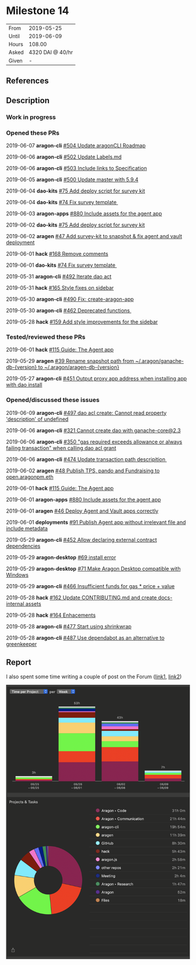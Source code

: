 # Milestone 14

|       |                  |
| ----- | ---------------- |
| From  | 2019-05-25       |
| Until | 2019-06-09       |
| Hours | 108.00           |
| Asked | 4320 DAI @ 40/hr |
| Given | -                |

## References

## Description

### Work in progress

### Opened these PRs

2019-06-07 **aragon-cli** [#504 Update aragonCLI Roadmap](https://github.com/aragon/aragon-cli/pull/504)

2019-06-06 **aragon-cli** [#502 Update Labels.md](https://github.com/aragon/aragon-cli/pull/502)

2019-06-06 **aragon-cli** [#503 Include links to Specification](https://github.com/aragon/aragon-cli/pull/503)

2019-06-05 **aragon-cli** [#500 Update master with 5.9.4](https://github.com/aragon/aragon-cli/pull/500)

2019-06-04 **dao-kits** [#75 Add deploy script for survey kit](https://github.com/aragon/dao-kits/pull/75)

2019-06-04 **dao-kits** [#74 Fix survey template ](https://github.com/aragon/dao-kits/pull/74)

2019-06-03 **aragon-apps** [#880 Include assets for the agent app](https://github.com/aragon/aragon-apps/pull/880)

2019-06-02 **dao-kits** [#75 Add deploy script for survey kit](https://github.com/aragon/dao-kits/pull/75)

2019-06-02 **aragen** [#47 Add survey-kit to snapshot & fix agent and vault deployment](https://github.com/aragon/aragen/pull/47)

2019-06-01 **hack** [#168 Remove comments](https://github.com/aragon/hack/pull/168)

2019-06-01 **dao-kits** [#74 Fix survey template ](https://github.com/aragon/dao-kits/pull/74)

2019-05-31 **aragon-cli** [#492 Iterate dao act](https://github.com/aragon/aragon-cli/pull/492)

2019-05-31 **hack** [#165 Style fixes on sidebar](https://github.com/aragon/hack/pull/165)

2019-05-30 **aragon-cli** [#490 Fix: create-aragon-app](https://github.com/aragon/aragon-cli/pull/490)

2019-05-30 **aragon-cli** [#462 Deprecated functions ](https://github.com/aragon/aragon-cli/pull/462)

2019-05-28 **hack** [#159 Add style improvements for the sidebar](https://github.com/aragon/hack/pull/159)

### Tested/reviewed these PRs

2019-06-01 **hack** [#115 Guide: The Agent app](https://github.com/aragon/hack/issues/115)

2019-05-29 **aragen** [#39 Rename snapshot path from ~/.aragon/ganache-db-{version} to ~/.aragon/aragen-db-{version}](https://github.com/aragon/aragen/issues/39)

2019-05-27 **aragon-cli** [#451 Output proxy app address when installing app with dao install](https://github.com/aragon/aragon-cli/issues/451)

### Opened/discussed these issues

2019-06-09 **aragon-cli** [#497 dao acl create: Cannot read property 'description' of undefined](https://github.com/aragon/aragon-cli/issues/497)

2019-06-06 **aragon-cli** [#321 Cannot create dao with ganache-core@2.3](https://github.com/aragon/aragon-cli/issues/321)

2019-06-06 **aragon-cli** [#350 "gas required exceeds allowance or always failing transaction" when calling dao acl grant](https://github.com/aragon/aragon-cli/issues/350)

2019-06-06 **aragon-cli** [#474 Update transaction path descripition ](https://github.com/aragon/aragon-cli/issues/474)

2019-06-02 **aragen** [#48 Publish TPS, pando and Fundraising to open.aragonpm.eth](https://github.com/aragon/aragen/issues/48)

2019-06-01 **hack** [#115 Guide: The Agent app](https://github.com/aragon/hack/issues/115)

2019-06-01 **aragon-apps** [#880 Include assets for the agent app](https://github.com/aragon/aragon-apps/pull/880)

2019-06-01 **aragen** [#46 Deploy Agent and Vault apps correctly](https://github.com/aragon/aragen/issues/46)

2019-06-01 **deployments** [#91 Publish Agent app without irrelevant file and include metadata](https://github.com/aragon/deployments/issues/91)

2019-05-29 **aragon-cli** [#452 Allow declaring external contract dependencies](https://github.com/aragon/aragon-cli/issues/452)

2019-05-29 **aragon-desktop** [#69 install error](https://github.com/aragon/aragon-desktop/issues/69)

2019-05-29 **aragon-desktop** [#71 Make Aragon Desktop compatible with Windows](https://github.com/aragon/aragon-desktop/issues/71)

2019-05-29 **aragon-cli** [#466 Insufficient funds for gas \* price + value](https://github.com/aragon/aragon-cli/issues/466)

2019-05-28 **hack** [#162 Update CONTRIBUTING.md and create docs-internal assets](https://github.com/aragon/hack/pull/162)

2019-05-28 **hack** [#164 Enhacements](https://github.com/aragon/hack/pull/164)

2019-05-28 **aragon-cli** [#477 Start using shrinkwrap](https://github.com/aragon/aragon-cli/issues/477)

2019-05-28 **aragon-cli** [#487 Use dependabot as an alternative to greenkeeper](https://github.com/aragon/aragon-cli/issues/487)

## Report

I also spent some time writing a couple of post on the Forum ([link1](https://forum.aragon.org/t/experimenting-with-bounties-using-the-projects-app/1016/7), [link2](https://forum.aragon.org/t/test-organization-for-decentralizing-aragonpm-eth-agp-28/1029))

![Time-tracking report](assets/milestone14-timing-report.png)
